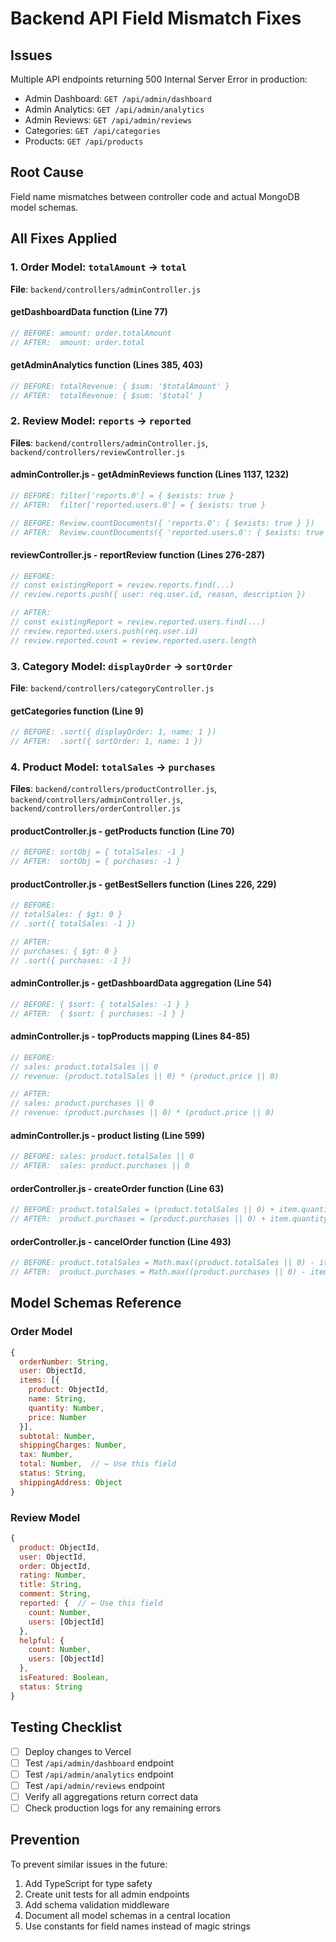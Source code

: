 # Backend API Field Mismatch Fixes

## Issues
Multiple API endpoints returning 500 Internal Server Error in production:
- Admin Dashboard: `GET /api/admin/dashboard`
- Admin Analytics: `GET /api/admin/analytics`
- Admin Reviews: `GET /api/admin/reviews`
- Categories: `GET /api/categories`
- Products: `GET /api/products`

## Root Cause
Field name mismatches between controller code and actual MongoDB model schemas.

## All Fixes Applied

### 1. Order Model: `totalAmount` → `total`

**File**: `backend/controllers/adminController.js`

#### getDashboardData function (Line 77)
```javascript
// BEFORE: amount: order.totalAmount
// AFTER:  amount: order.total
```

#### getAdminAnalytics function (Lines 385, 403)
```javascript
// BEFORE: totalRevenue: { $sum: '$totalAmount' }
// AFTER:  totalRevenue: { $sum: '$total' }
```

### 2. Review Model: `reports` → `reported`

**Files**: `backend/controllers/adminController.js`, `backend/controllers/reviewController.js`

#### adminController.js - getAdminReviews function (Lines 1137, 1232)
```javascript
// BEFORE: filter['reports.0'] = { $exists: true }
// AFTER:  filter['reported.users.0'] = { $exists: true }

// BEFORE: Review.countDocuments({ 'reports.0': { $exists: true } })
// AFTER:  Review.countDocuments({ 'reported.users.0': { $exists: true } })
```

#### reviewController.js - reportReview function (Lines 276-287)
```javascript
// BEFORE: 
// const existingReport = review.reports.find(...)
// review.reports.push({ user: req.user.id, reason, description })

// AFTER:
// const existingReport = review.reported.users.find(...)
// review.reported.users.push(req.user.id)
// review.reported.count = review.reported.users.length
```

### 3. Category Model: `displayOrder` → `sortOrder`

**File**: `backend/controllers/categoryController.js`

#### getCategories function (Line 9)
```javascript
// BEFORE: .sort({ displayOrder: 1, name: 1 })
// AFTER:  .sort({ sortOrder: 1, name: 1 })
```

### 4. Product Model: `totalSales` → `purchases`

**Files**: `backend/controllers/productController.js`, `backend/controllers/adminController.js`, `backend/controllers/orderController.js`

#### productController.js - getProducts function (Line 70)
```javascript
// BEFORE: sortObj = { totalSales: -1 }
// AFTER:  sortObj = { purchases: -1 }
```

#### productController.js - getBestSellers function (Lines 226, 229)
```javascript
// BEFORE: 
// totalSales: { $gt: 0 }
// .sort({ totalSales: -1 })

// AFTER:
// purchases: { $gt: 0 }
// .sort({ purchases: -1 })
```

#### adminController.js - getDashboardData aggregation (Line 54)
```javascript
// BEFORE: { $sort: { totalSales: -1 } }
// AFTER:  { $sort: { purchases: -1 } }
```

#### adminController.js - topProducts mapping (Lines 84-85)
```javascript
// BEFORE:
// sales: product.totalSales || 0
// revenue: (product.totalSales || 0) * (product.price || 0)

// AFTER:
// sales: product.purchases || 0
// revenue: (product.purchases || 0) * (product.price || 0)
```

#### adminController.js - product listing (Line 599)
```javascript
// BEFORE: sales: product.totalSales || 0
// AFTER:  sales: product.purchases || 0
```

#### orderController.js - createOrder function (Line 63)
```javascript
// BEFORE: product.totalSales = (product.totalSales || 0) + item.quantity
// AFTER:  product.purchases = (product.purchases || 0) + item.quantity
```

#### orderController.js - cancelOrder function (Line 493)
```javascript
// BEFORE: product.totalSales = Math.max((product.totalSales || 0) - item.quantity, 0)
// AFTER:  product.purchases = Math.max((product.purchases || 0) - item.quantity, 0)
```

## Model Schemas Reference

### Order Model
```javascript
{
  orderNumber: String,
  user: ObjectId,
  items: [{
    product: ObjectId,
    name: String,
    quantity: Number,
    price: Number
  }],
  subtotal: Number,
  shippingCharges: Number,
  tax: Number,
  total: Number,  // ← Use this field
  status: String,
  shippingAddress: Object
}
```

### Review Model
```javascript
{
  product: ObjectId,
  user: ObjectId,
  order: ObjectId,
  rating: Number,
  title: String,
  comment: String,
  reported: {  // ← Use this field
    count: Number,
    users: [ObjectId]
  },
  helpful: {
    count: Number,
    users: [ObjectId]
  },
  isFeatured: Boolean,
  status: String
}
```

## Testing Checklist
- [ ] Deploy changes to Vercel
- [ ] Test `/api/admin/dashboard` endpoint
- [ ] Test `/api/admin/analytics` endpoint
- [ ] Test `/api/admin/reviews` endpoint
- [ ] Verify all aggregations return correct data
- [ ] Check production logs for any remaining errors

## Prevention
To prevent similar issues in the future:
1. Add TypeScript for type safety
2. Create unit tests for all admin endpoints
3. Add schema validation middleware
4. Document all model schemas in a central location
5. Use constants for field names instead of magic strings
